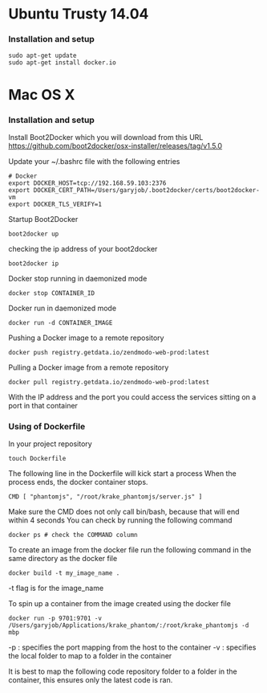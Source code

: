 # Ubuntu Trusty 14.04 
### Installation and setup

``` Console
sudo apt-get update
sudo apt-get install docker.io
```

# Mac OS X

### Installation and setup
Install Boot2Docker which you will download from this URL
https://github.com/boot2docker/osx-installer/releases/tag/v1.5.0

Update your ~/.bashrc file with the following entries
```console
# Docker 
export DOCKER_HOST=tcp://192.168.59.103:2376
export DOCKER_CERT_PATH=/Users/garyjob/.boot2docker/certs/boot2docker-vm
export DOCKER_TLS_VERIFY=1
```

Startup Boot2Docker
```console
boot2docker up
```

checking the ip address of your boot2docker 
```
boot2docker ip
```

Docker stop running in daemonized mode
```
docker stop CONTAINER_ID
```

Docker run in daemonized mode
```
docker run -d CONTAINER_IMAGE
```

Pushing a Docker image to a remote repository
```
docker push registry.getdata.io/zendmodo-web-prod:latest
```

Pulling a Docker image from a remote repository
```
docker pull registry.getdata.io/zendmodo-web-prod:latest
```

With the IP address and the port you could access the services sitting on a port 
in that container

### Using of Dockerfile
In your project repository

```console
touch Dockerfile
```

The following line in the Dockerfile will kick start a process
When the process ends, the docker container stops.
```console
CMD [ "phantomjs", "/root/krake_phantomjs/server.js" ]
```

Make sure the CMD does not only call bin/bash, because that will end within 4 seconds
You can check by running the following command
```console
docker ps # check the COMMAND column
```

To create an image from the docker file run the following command in the same directory as the docker file
```console
docker build -t my_image_name .
```

-t flag is for the image_name

To spin up a container from the image created using the docker file
```console
docker run -p 9701:9701 -v /Users/garyjob/Applications/krake_phantom/:/root/krake_phantomjs -d mbp
```

-p : specifies the port mapping from the host to the container
-v : specifies the local folder to map to a folder in the container

It is best to map the following code repository folder to a folder in the container,
this ensures only the latest code is ran.